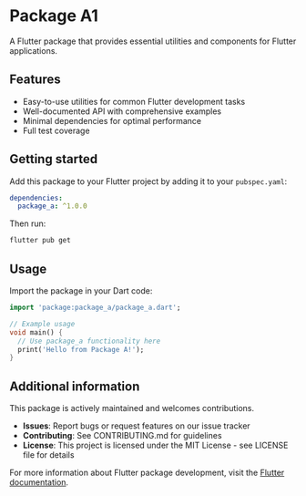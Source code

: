 # Package A1

A Flutter package that provides essential utilities and components for Flutter applications.

## Features

- Easy-to-use utilities for common Flutter development tasks
- Well-documented API with comprehensive examples
- Minimal dependencies for optimal performance
- Full test coverage

## Getting started

Add this package to your Flutter project by adding it to your `pubspec.yaml`:

```yaml
dependencies:
  package_a: ^1.0.0
```

Then run:
```bash
flutter pub get
```

## Usage

Import the package in your Dart code:

```dart
import 'package:package_a/package_a.dart';

// Example usage
void main() {
  // Use package_a functionality here
  print('Hello from Package A!');
}
```

## Additional information

This package is actively maintained and welcomes contributions. 

- **Issues**: Report bugs or request features on our issue tracker
- **Contributing**: See CONTRIBUTING.md for guidelines
- **License**: This project is licensed under the MIT License - see LICENSE file for details

For more information about Flutter package development, visit the [Flutter documentation](https://flutter.dev/to/develop-packages).
